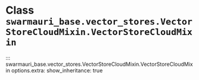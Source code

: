 # Class `swarmauri_base.vector_stores.VectorStoreCloudMixin.VectorStoreCloudMixin`

::: swarmauri_base.vector_stores.VectorStoreCloudMixin.VectorStoreCloudMixin
    options.extra:
      show_inheritance: true

